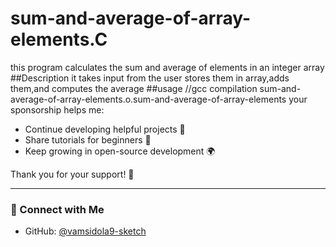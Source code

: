 # sum-and-average-of-array-elements.C
this program calculates the sum and average of elements in an integer array
##Description
it takes input from the user stores them in array,adds them,and computes the average
##usage
//gcc compilation
sum-and-average-of-array-elements.o.sum-and-average-of-array-elements
your sponsorship helps me:
- Continue developing helpful projects 🧩  
- Share tutorials for beginners 📘  
- Keep growing in open-source development 🌍  

Thank you for your support! 🙏

---

### 📸 Connect with Me
- GitHub: [@vamsidola9-sketch](https://github.com/vamsidola9-sketch)
